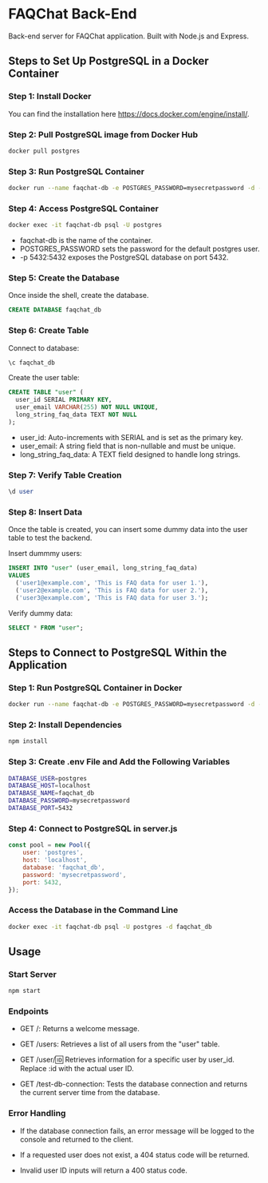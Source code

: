 # FAQChat Back-End

Back-end server for FAQChat application. Built with Node.js and Express.

## Steps to Set Up PostgreSQL in a Docker Container

### Step 1: Install Docker
You can find the installation here https://docs.docker.com/engine/install/.

### Step 2: Pull PostgreSQL image from Docker Hub
```bash
docker pull postgres
```

### Step 3: Run PostgreSQL Container
```bash
docker run --name faqchat-db -e POSTGRES_PASSWORD=mysecretpassword -d -p 5432:5432 postgres
```

### Step 4: Access PostgreSQL Container
```bash
docker exec -it faqchat-db psql -U postgres
```

- faqchat-db is the name of the container.
- POSTGRES_PASSWORD sets the password for the default postgres user.
- -p 5432:5432 exposes the PostgreSQL database on port 5432.

### Step 5: Create the Database
Once inside the shell, create the database.

```sql
CREATE DATABASE faqchat_db
```

### Step 6: Create Table
Connect to database:

```bash
\c faqchat_db
```

Create the user table:
```sql
CREATE TABLE "user" (
  user_id SERIAL PRIMARY KEY,
  user_email VARCHAR(255) NOT NULL UNIQUE,
  long_string_faq_data TEXT NOT NULL
);
```

- user_id: Auto-increments with SERIAL and is set as the primary key.
- user_email: A string field that is non-nullable and must be unique.
- long_string_faq_data: A TEXT field designed to handle long strings.

### Step 7: Verify Table Creation
```sql
\d user
```
### Step 8: Insert Data
Once the table is created, you can insert some dummy data into the user table to test the backend.

Insert dummmy users:

```sql
INSERT INTO "user" (user_email, long_string_faq_data)
VALUES 
  ('user1@example.com', 'This is FAQ data for user 1.'),
  ('user2@example.com', 'This is FAQ data for user 2.'),
  ('user3@example.com', 'This is FAQ data for user 3.');
```

Verify dummy data:
```sql
SELECT * FROM "user";
```

## Steps to Connect to PostgreSQL Within the Application

### Step 1: Run PostgreSQL Container in Docker
```bash 
docker run --name faqchat-db -e POSTGRES_PASSWORD=mysecretpassword -d -p 5432:5432 postgres
```

### Step 2: Install Dependencies
```bash
npm install
```

### Step 3: Create .env File and Add the Following Variables
```bash
DATABASE_USER=postgres
DATABASE_HOST=localhost
DATABASE_NAME=faqchat_db
DATABASE_PASSWORD=mysecretpassword
DATABASE_PORT=5432
```

### Step 4: Connect to PostgreSQL in server.js
```javascript 
const pool = new Pool({
    user: 'postgres',
    host: 'localhost',
    database: 'faqchat_db',
    password: 'mysecretpassword',
    port: 5432,
});
```

### Access the Database in the Command Line
```bash
docker exec -it faqchat-db psql -U postgres -d faqchat_db
```

## Usage

### Start Server
```bash
npm start
```

### Endpoints

- GET /: Returns a welcome message.

- GET /users: Retrieves a list of all users from the "user" table.

- GET /user/:id: Retrieves information for a specific user by user_id. Replace :id with the actual user ID.

- GET /test-db-connection: Tests the database connection and returns the current server time from the database.

### Error Handling

- If the database connection fails, an error message will be logged to the console and returned to the client.

- If a requested user does not exist, a 404 status code will be returned.

- Invalid user ID inputs will return a 400 status code.
